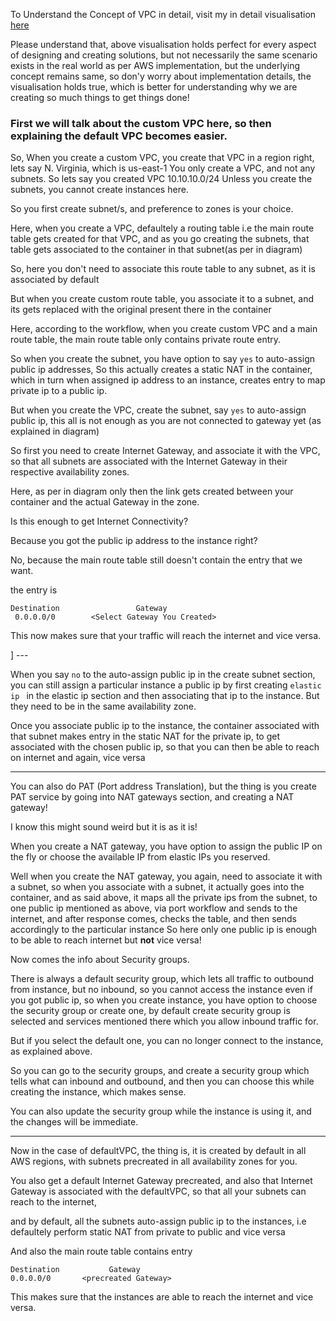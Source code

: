 To Understand the Concept of VPC in detail, visit my in detail visualisation [here]( https://www.canva.com/design/DAF0obvFcQU/jyONwrbwNRvLG_I5vIfKgQ/edit?utm_content=DAF0obvFcQU&utm_campaign=designshare&utm_medium=link2&utm_source=sharebutton)

Please understand that, above visualisation holds perfect for every aspect  of designing and creating solutions, but not necessarily the same
scenario exists in the real world as per AWS implementation, but the underlying concept remains same, so don'y worry about implementation details,
the visualisation holds true, which is better for understanding why we are creating so much things to get things done!




### First we will talk about the custom VPC here, so then explaining the default VPC becomes easier.



So, When you create a custom VPC, you create that VPC in a region right, lets say N. Virginia, which is us-east-1
You only create a VPC, and not any subnets.
So lets say you created VPC 10.10.10.0/24
Unless you create the subnets, you cannot create instances here.

So you first create subnet/s, and preference to zones is your choice.

Here, when you create a VPC, defaultely a routing table i.e the main route table gets created for that VPC, and as you go creating
the subnets, that table gets associated to the container in that subnet(as per in diagram)

So, here you don't need to associate this route table to any subnet, as it is associated by default


But when you create custom route table, you associate it to a subnet, and its gets replaced with the original present there in the container


Here, according to the workflow, when you create custom VPC and a main route table, the main route table only contains private route entry.

So when you create the subnet, you have option to say `yes` to auto-assign public ip addresses,
So this actually creates a static NAT in the container, which in turn when assigned ip address to an instance, creates entry to map private ip
to a public ip.

But when you create the VPC, create the subnet, say `yes` to auto-assign public ip, this all is not enough as you are not connected 
to gateway yet (as explained in diagram)

So first you need to create Internet Gateway, and associate it with the VPC, so that all subnets are associated with the Internet Gateway
in their respective availability zones.

Here, as per in diagram only then the link gets created between your container and the actual Gateway in the zone.

Is this enough to get Internet Connectivity?

Because you got the public ip address to the instance right?

No, because the main route table still doesn't contain the entry that we want.

the entry is 
```
Destination                 Gateway
 0.0.0.0/0        <Select Gateway You Created>
```

This now makes sure that your traffic will reach the internet and vice versa.

] ---


When you say `no` to the auto-assign public ip in the create subnet section,
you can still assign a particular instance a public ip by first creating `elastic ip ` in the elastic ip section
and then associating that ip to the instance.  But they need to be in the same availability zone.

Once you associate public ip to the instance, the container associated with that subnet makes entry in the static NAT for the private ip,
to get associated with the chosen public ip, so that you can then be able to reach on internet and again, vice versa


---


You can also do PAT (Port address Translation), but the thing is you create PAT service by going into NAT gateways section, and creating 
a NAT gateway!

I know this might sound weird but it is as it is!

When you create a NAT gateway, you have option to assign the public IP on the fly or choose the available IP from elastic IPs you reserved.

Well when you create the NAT gateway, you again, need to associate it with a subnet, so when you associate with a subnet, it actually goes
into the container, and as said above, it maps all the private ips from the subnet, to one public ip mentioned as above, via port workflow and
sends to the internet, and after response comes, checks the table, and then sends accordingly to the particular instance
So here only one public ip is enough to be able to reach internet but **not** vice versa!



Now comes the info about Security groups.

There is always a default security group, which lets all traffic to outbound from instance, but no inbound, so you cannot access 
the instance even if you got public ip, so when you create instance, you have option to choose the security group or create one,
by default create security group is selected and services mentioned there which you allow inbound traffic for.

But if you select the default one, you can no longer connect to the instance, as explained above.

So you can go to the security groups, and create a security group which tells what can inbound and outbound, and then you can choose this
while creating the instance, which makes sense.

You can also update the security group while the instance is using it, and the changes will be immediate.


---


Now in the case of defaultVPC, the thing is, it is created by default in all AWS regions, with subnets precreated in all availability zones
for you.

You also get a default Internet Gateway precreated, and also that Internet Gateway is associated with the defaultVPC, so that all your
subnets can reach to the internet,

and by default, all the subnets auto-assign public ip to the instances, i.e defaultely perform static NAT from private to public and vice versa

And also the main route table contains entry 
```
Destination           Gateway
0.0.0.0/0       <precreated Gateway>

```
This makes sure that the instances are able to reach the internet and vice versa.













